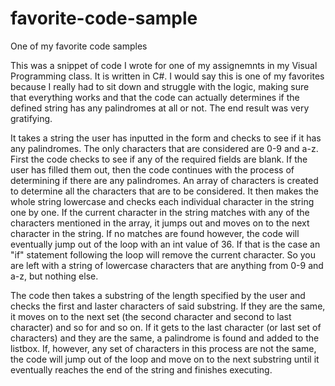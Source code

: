 # favorite-code-sample
One of my favorite code samples

This was a snippet of code I wrote for one of my assignemnts in my Visual Programming class. It is written in C#. I would say this is one of my favorites because I really had to sit down and struggle with the logic, making sure that everything works and that the code can actually determines if the defined string has any palindromes at all or not. The end result was very gratifying. 

It takes a string the user has inputted in the form and checks to see if it has any palindromes. The only characters that are considered are 0-9 and a-z. First the code checks to see if any of the required fields are blank. If the user has filled them out, then the code continues with the process of determining if there are any palindromes. An array of characters is created to determine all the characters that are to be considered. It then makes the whole string lowercase and checks each individual character in the string one by one. If the current character in the string matches with any of the characters mentioned in the array, it jumps out and moves on to the next character in the string. If no matches are found however, the code will eventually jump out of the loop with an int value of 36. If that is the case an "if" statement following the loop will remove the current character. So you are left with a string of lowercase characters that are anything from 0-9 and a-z, but nothing else. 

The code then takes a substring of the length specified by the user and checks the first and laster characters of said substring. If they are the same, it moves on to the next set (the second character and second to last character) and so for and so on. If it gets to the last character (or last set of characters) and they are the same, a palindrome is found and added to the listbox. If, however, any set of characters in this process are not the same, the code will jump out of the loop and move on to the next substring until it eventually reaches the end of the string and finishes executing.
